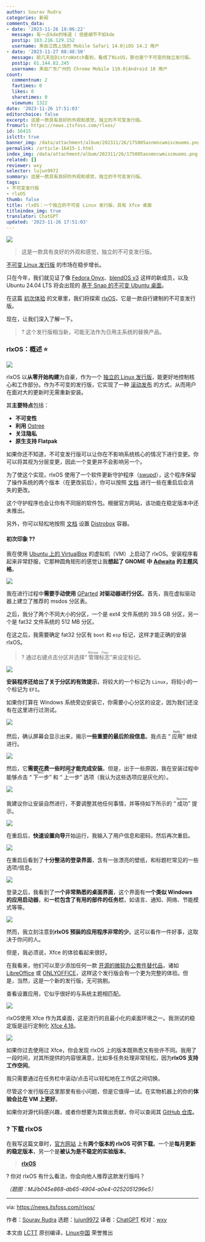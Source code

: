 ```yaml
---
author: Sourav Rudra
categories: 新闻
comments_data:
- date: '2023-11-26 18:06:22'
  message: 有一点kde的味道（ 但是细节不如kde
  postip: 183.216.129.152
  username: 来自江西上饶的 Mobile Safari 14.0|iOS 14.2 用户
- date: '2023-11-27 08:48:50'
  message: 前几天在DistroWatch看到，看成了NixOS，那也是个不可变的独立发行版。
  postip: 61.144.82.245
  username: 来自广东广州的 Chrome Mobile 119.0|Android 10 用户
count:
  commentnum: 2
  favtimes: 0
  likes: 0
  sharetimes: 0
  viewnum: 1322
date: '2023-11-26 17:51:03'
editorchoice: false
excerpt: 这是一款具有良好的外观和感觉，独立的不可变发行版。
fromurl: https://news.itsfoss.com/rlxos/
id: 16415
islctt: true
banner_img: /data/attachment/album/202311/26/175005asnmncwmiscmuems.png
permalink: /article-16415-1.html
index_img: /data/attachment/album/202311/26/175005asnmncwmiscmuems.png.thumb.jpg
related: []
reviewer: wxy
selector: lujun9972
summary: 这是一款具有良好的外观和感觉，独立的不可变发行版。
tags:
- 不可变发行版
- rlxOS
thumb: false
title: rlxOS：一个独立的不可变 Linux 发行版，具有 Xfce 桌面
titleindex_img: true
translator: ChatGPT
updated: '2023-11-26 17:51:03'
---
```


![](/data/attachment/album/202311/26/175005asnmncwmiscmuems.png)



> 
> 这是一款具有良好的外观和感觉，独立的不可变发行版。
> 
> 
> 


[不可变 Linux 发行版](https://itsfoss.com/immutable-linux-distros/) 的市场在稳步增长。


只在今年，我们就见证了像 [Fedora Onyx](https://news.itsfoss.com/fedora-onyx-official/)、[blendOS v3](https://news.itsfoss.com/blendos-v3-released/) 这样的新成员，以及 Ubuntu 24.04 LTS 将会出现的 [基于 Snap 的不可变 Ubuntu 桌面](https://news.itsfoss.com/ubuntu-all-snap-desktop/)。


在这篇 [初次体验](https://news.itsfoss.com/tag/first-look/) 的文章里，我们将探索 [rlxOS](https://rlxos.dev/)，它是一款自行建制的不可变发行版。


现在，让我们深入了解一下。



> 
> ? 这个发行版相当新，可能无法作为日用主系统的替换产品。
> 
> 
> 


### rlxOS：概述 ⭐


![](/data/attachment/album/202311/26/175103khs7ftmz42hc2c1y.jpg)


rlxOS 以**从零开始构建**为自豪，作为一个 [独立的 Linux 发行版](https://itsfoss.com/independent-linux-distros/)，能更好地控制核心和工作部分。作为不可变的发行版，它实现了一种 [滚动发布](https://itsfoss.com/rolling-release/) 的方式，从而用户在面对大的更新时无需重新安装。


其**主要特点**包括：


* **不可变性**
* **利用** [Ostree](https://en.wikipedia.org/wiki/OSTree)
* **关注隐私**
* **原生支持 Flatpak**


如果你还不知道，不可变发行版可以让你在不影响系统核心的情况下进行变更。你可以将其视为分层变更，因此一个变更并不会影响另一个。


为了使这个实现，rlxOS 使用了一个软件更新守护程序（[swupd](https://docs.rlxos.dev/system-management/swupd/)），这个程序保留了操作系统的两个版本（在更改前后），你可以按照 [文档](https://docs.rlxos.dev/system-management/swupd/) 进行一些在重启后会消失的更改。


这个守护程序也会让你有不同层的软件包。根据官方网站，该功能在稳定版本中还未推出。


另外，你可以轻松地按照 [文档](https://docs.rlxos.dev/system-management/distrobox/) 设置 [Distrobox](https://itsfoss.com/distrobox/) 容器。


#### 初次印象 ?‍?


我在使用 [Ubuntu 上的 VirtualBox](https://itsfoss.com/install-virtualbox-ubuntu/) 的虚拟机（VM）上启动了 rlxOS。安装程序看起来非常舒服，它那种圆角矩形的感觉让我**想起了 GNOME 中** [**Adwaita**](https://en.wikipedia.org/wiki/Adwaita_(design_language)) **的主题风格**。


![](/data/attachment/album/202311/26/175103iwd83srmrzrgwevn.jpg)


我在进行过程中**需要手动使用** [GParted](https://gparted.org/) **对驱动器进行分区**。首先，我在虚拟驱动器上建立了推荐的 msdos 分区表。


之后，我分了两个不同大小的分区，一个是 ext4 文件系统的 39.5 GB 分区，另一个是 fat32 文件系统的 512 MB 分区。


在这之后，我需要确定 fat32 分区有 `boot` 和 `esp` 标记，这样才能正确的安装 rlxOS。



> 
> ? 通过右键点击分区并选择“<ruby> 管理标志 <rt>  Manage Flags </rt></ruby>”来设定标记。
> 
> 
> 


![](/data/attachment/album/202311/26/175103yvaznfgwvnyvsm3o.jpg)


**安装程序还给出了关于分区的有效提示**，将较大的一个标记为 `Linux`，将较小的一个标记为 `EFI`。


如果你打算在 Windows 系统旁边安装它，你需要小心分区的设定，因为我们还没有在这里进行过测试。


![](/data/attachment/album/202311/26/175104aqttei7qtggzsve7.jpg)


然后，确认屏幕会显示出来，揭示**一些重要的最后阶段信息**。我点击 “<ruby> 应用 <rt>  Apply </rt></ruby>” 继续进行。


![](/data/attachment/album/202311/26/175104ynxwxv3kr1w1tt1i.jpg)


然后，它**需要花费一些时间才能完成安装**。但是，出于一些原因，我在安装过程中能够点击 “<ruby> 下一步 <rt>  Next </rt></ruby>” 和 “<ruby> 上一步 <rt>  Back </rt></ruby>” 选项（我认为这些选项应是灰化的）。


![](/data/attachment/album/202311/26/175105zpp2zbyqkyhlzy1j.jpg)


我建议你让安装自然进行，不要调整其他任何事情，并等待如下所示的 “<ruby> 成功 <rt>  Success </rt></ruby>” 提示。


![](/data/attachment/album/202311/26/175105comvrllvrfmo8vrm.jpg)


在重启后，**快速设置向导**开始运行，我输入了用户信息和密码，然后再次重启。


![](/data/attachment/album/202311/26/175105t7e3dk3vz8sw19km.jpg)


在重启后看到了**十分整洁的登录界面**，含有一张漂亮的壁纸，和标题栏常见的一些选项/信息。


![](/data/attachment/album/202311/26/175106xl6at6zxhofwwac5.jpg)


登录之后，我看到了**一个非常熟悉的桌面界面**，这个界面有**一个类似 Windows 的应用启动器**，和**一栏包含了有用的部件的任务栏**，如语言、通知、网络、节能模式等等。


![](/data/attachment/album/202311/26/175106i1j2amntudjdmdln.jpg)


然而，我立刻注意到**rlxOS 预装的应用程序非常的少**。这可以看作一件好事，这取决于你问的人。


但是，我必须说，Xfce 的体验看起来很好。


在我看来，他们可以至少添加任何一款 [开源的微软办公套件替代品](https://itsfoss.com/best-free-open-source-alternatives-microsoft-office/#2-onlyoffice)，诸如 [LibreOffice](https://www.libreoffice.org/) 或 [ONLYOFFICE](https://www.onlyoffice.com/)，这样这个发行版会有一个更为完整的体验。但是，当然，这是一个新的发行版，无可挑剔。


查看设置应用，它似乎很好的与系统主题相匹配。


![](/data/attachment/album/202311/26/175107gkwge4wd16wb6bjz.jpg)


rlxOS使用 Xfce 作为其桌面，这是流行的且最小化的桌面环境之一。我测试的稳定版是运行定制化 [Xfce 4.18](https://news.itsfoss.com/xfce-4-18-release/)。


![](/data/attachment/album/202311/26/175107lvw8dsxrbdwsdvn4.jpg)


如果你过去使用过 Xfce，你会发现 rlxOS 上的版本既熟悉又有些许不同。我用了一段时间，对其所提供的内容很满意，比如多任务处理非常轻松，因为**rlxOS 支持工作空间**。


我只需要通过在任务栏中滚动/点击可以轻松地在工作区之间切换。


尽管这个发行版在这里那里有些小问题，但是它值得一试。在实物机器上的你的**体验会比在 VM 上更好**。


如果你对源代码感兴趣，或者你想要为其做出贡献，你可以查阅其 [GitHub 仓库](https://github.com/itsManjeet/rlxos)。


### ? 下载 rlxOS


在我写这篇文章时，[官方网站](https://rlxos.dev/downloads/) 上有**两个版本的 rlxOS 可供下载**。一个是**每月更新的稳定版本**，另一个是**被认为是不稳定的实验版本**。



> 
> **[rlxOS](https://rlxos.dev/downloads/)**
> 
> 
> 


? 你对 rlxOS 有什么看法，你会向他人推荐这款发行版吗？


*（题图：MJ/b045e868-db65-4904-a0e4-0252051296e5）*




---


via: <https://news.itsfoss.com/rlxos/>


作者：[Sourav Rudra](https://news.itsfoss.com/author/sourav/) 选题：[lujun9972](https://github.com/lujun9972) 译者：[ChatGPT](https://linux.cn/lctt/ChatGPT) 校对：[wxy](https://github.com/wxy)


本文由 [LCTT](https://github.com/LCTT/TranslateProject) 原创编译，[Linux中国](https://linux.cn/) 荣誉推出